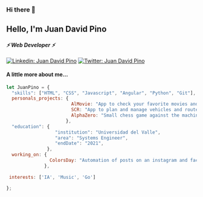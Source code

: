 ### Hi there 👋

<!--
**dejuata/dejuata** is a ✨ _special_ ✨ repository because its `README.md` (this file) appears on your GitHub profile.

Here are some ideas to get you started:

- 🔭 I’m currently working on ...
- 🌱 I’m currently learning ...
- 👯 I’m looking to collaborate on ...
- 🤔 I’m looking for help with ...
- 💬 Ask me about ...
- 📫 How to reach me: ...
- 😄 Pronouns: ...
- ⚡ Fun fact: ...
-->

<h2> Hello, I'm Juan David Pino </h2>
<h4><em>⚡ Web Developer ⚡</em></h4> 

[![Linkedin: Juan David Pino](https://img.shields.io/badge/Juan_David_Pino-blue?style=flat-square&logo=Linkedin&logoColor=white&link=https://www.linkedin.com/in/man-flores/)](https://www.linkedin.com/in/juan-david-pino-reyes-783113116/)
[![Twitter: Juan David Pino](https://img.shields.io/twitter/url?url=https%3A%2F%2Ftwitter.com%2Fdejuata)](https://twitter.com/dejuata)


#### A little more about me... 

```javascript
let JuanPino = {
  "skills": ["HTML", "CSS", "Javascript", "Angular", "Python", "Git"],
  personals_projects: {
                        AlMovie: "App to check your favorite movies and actors",
                        SCR: "App to plan and manage vehicles and routes",
                        AlphaZero: "Small chess game against the machine"
                      },
  "education": {
                  "institution": "Universidad del Valle",
                  "area": "Systems Engineer",
                  "endDate": "2021",
               },
  working_on: {
                ColorsDay: "Automation of posts on an instagram and facebook profile"
              },
 
 interests: ['IA', 'Music', 'Go']
 
};
```


